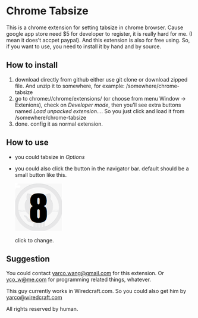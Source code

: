 Chrome Tabsize
==============
This is a chrome extension for setting tabsize in chrome browser. Cause google app store need $5 for developer to register, it is really hard for me. (I mean it does't accpet paypal). And this extension is also for free using. So, if you want to use, you need to install it by hand and by source.

How to install
---------------
1. download directly from github either use git clone or download zipped file. And unzip it to somewhere, for example: /somewhere/chrome-tabsize
2. go to chrome://chrome/extensions/ (or choose from menu Window -> Extenions), check on _Developer mode_, then you'll see extra buttons named _Load unpacked extension…_. So you just click and load it from /somewhere/chrome-tabsize
3. done. config it as normal extension. 

How to use
----------
* you could tabsize in _Options_
* you could also click the button in the navigator bar. default should be a small button like this.

	![tabsize8]

	click to change.


Suggestion
-----------
You could contact <yarco.wang@gmail.com> for this extension.
Or <yco_w@me.com> for programming related things, whatever.

This guy currently works in Wiredcraft.com. So you could also get him by <yarco@wiredcraft.com>

All rights reserved by human.


[tabsize8]:https://github.com/yarcowang/chrome-tabsize/blob/master/tabsize8.png?raw=true "set tabsize=8"